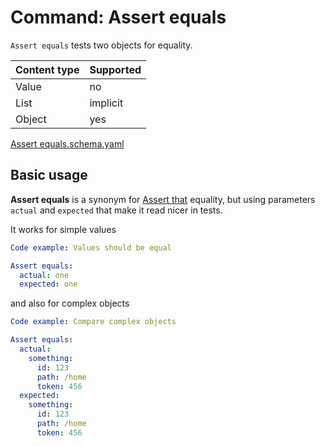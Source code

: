 # Command: Assert equals

`Assert equals` tests two objects for equality.

| Content type | Supported |
|--------------|-----------|
| Value        | no        |
| List         | implicit  |
| Object       | yes       |

[Assert equals.schema.yaml](schema/Assert%20equals.schema.yaml)

## Basic usage

**Assert equals** is a synonym for [Assert that](Assert%20that.spec.md#object-equals) equality, but using parameters
`actual`
and `expected` that make it read nicer in tests.

It works for simple values

```yaml specscript
Code example: Values should be equal

Assert equals:
  actual: one
  expected: one
```

and also for complex objects

```yaml specscript
Code example: Compare complex objects

Assert equals:
  actual:
    something:
      id: 123
      path: /home
      token: 456
  expected:
    something:
      id: 123
      path: /home
      token: 456
```